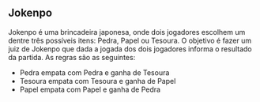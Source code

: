 ## Jokenpo

Jokenpo é uma brincadeira japonesa, onde dois jogadores escolhem um dentre três
possíveis itens: Pedra, Papel ou Tesoura.
O objetivo é fazer um juiz de Jokenpo que dada a jogada dos dois jogadores
informa o resultado da partida.
As regras são as seguintes:
* Pedra empata com Pedra e ganha de Tesoura
* Tesoura empata com Tesoura e ganha de Papel
* Papel empata com Papel e ganha de Pedra
